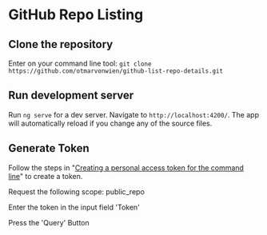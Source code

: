 # GitHub Repo Listing

## Clone the repository

Enter on your command line tool:
`git clone https://github.com/otmarvonwien/github-list-repo-details.git`

## Run development server

Run `ng serve` for a dev server. Navigate to `http://localhost:4200/`. The app will automatically reload if you change any of the source files.

## Generate Token
Follow the steps in "[Creating a personal access token for the command line](https://help.github.com/articles/creating-a-personal-access-token-for-the-command-line/)" to create a token.

Request the following scope: public_repo

Enter the token in the input field 'Token'

Press the 'Query' Button